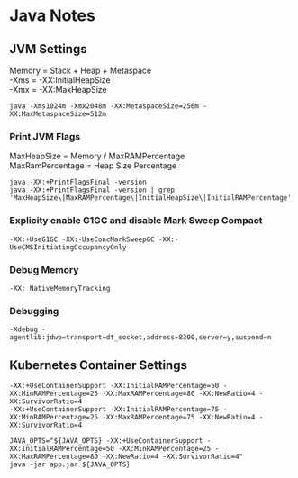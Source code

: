 # Java Notes

## JVM Settings

Memory = Stack + Heap + Metaspace<br />
-Xms = -XX:InitialHeapSize<br />
-Xmx = -XX:MaxHeapSize<br />

```
java -Xms1024m -Xmx2048m -XX:MetaspaceSize=256m -XX:MaxMetaspaceSize=512m
```

### Print JVM Flags

MaxHeapSize = Memory / MaxRAMPercentage<br />
MaxRamPercentage = Heap Size Percentage<br />

```
java -XX:+PrintFlagsFinal -version
java -XX:+PrintFlagsFinal -version | grep 'MaxHeapSize\|MaxRAMPercentage\|InitialHeapSize\|InitialRAMPercentage'
```

### Explicity enable G1GC and disable Mark Sweep Compact

`-XX:+UseG1GC -XX:-UseConcMarkSweepGC -XX:-UseCMSInitiatingOccupancyOnly`

### Debug Memory

`-XX: NativeMemoryTracking`

### Debugging

`-Xdebug -agentlib:jdwp=transport=dt_socket,address=8300,server=y,suspend=n`

## Kubernetes Container Settings

```
-XX:+UseContainerSupport -XX:InitialRAMPercentage=50 -XX:MinRAMPercentage=25 -XX:MaxRAMPercentage=80 -XX:NewRatio=4 -XX:SurvivorRatio=4
-XX:+UseContainerSupport -XX:InitialRAMPercentage=75 -XX:MinRAMPercentage=25 -XX:MaxRAMPercentage=75 -XX:NewRatio=4 -XX:SurvivorRatio=4
```

```
JAVA_OPTS="${JAVA_OPTS} -XX:+UseContainerSupport -XX:InitialRAMPercentage=50 -XX:MinRAMPercentage=25 -XX:MaxRAMPercentage=80 -XX:NewRatio=4 -XX:SurvivorRatio=4"
java -jar app.jar ${JAVA_OPTS}
```
